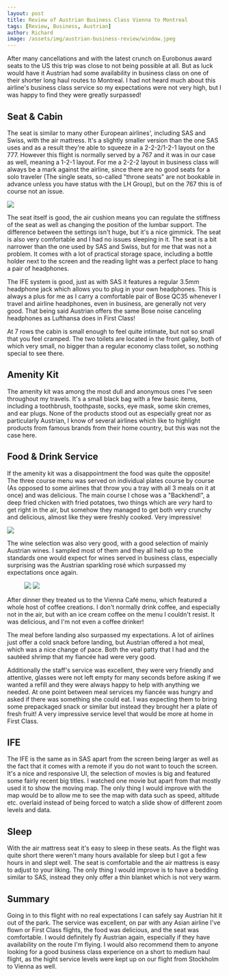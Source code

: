 ```yaml
---
layout: post
title: Review of Austrian Business Class Vienna to Montreal
tags: [Review, Business, Austrian]
author: Richard
image: /assets/img/austrian-business-review/window.jpeg
---
```


After many cancellations and with the latest crunch on Eurobonus award seats to the US this trip was close to not being possible at all. But as luck would have it Austrian had some availability in business class on one of their shorter long haul routes to Montreal. I had not heard much about this airline's business class service so my expectations were not very high, but I was happy to find they were greatly surpassed!

## Seat & Cabin

The seat is similar to many other European airlines', including SAS and Swiss, with the air mattress. It's a slightly smaller version than the one SAS uses and as a result they're able to squeeze in a 2-2-2/1-2-1 layout on the 777. However this flight is normally served by a 767 and it was in our case as well, meaning a 1-2-1 layout. For me a 2-2-2 layout in business class will always be a mark against the airline, since there are no good seats for a solo traveler (The single seats, so-called "throne seats" are not bookable in advance unless you have status with the LH Group), but on the 767 this is of course not an issue.

<img src="/assets/img/austrian-business-review/seat.jpeg" class="full"/>

The seat itself is good, the air cushion means you can regulate the stiffness of the seat as well as changing the position of the lumbar support. The difference between the settings isn't huge, but it's a nice gimmick. The seat is also very comfortable and I had no issues sleeping in it. The seat is a bit narrower than the one used by SAS and Swiss, but for me that was not a problem. It comes with a lot of practical storage space, including a bottle holder next to the screen and the reading light was a perfect place to hang a pair of headphones.

The IFE system is good, just as with SAS it features a regular 3.5mm headphone jack which allows you to plug in your own headphones. This is always a plus for me as I carry a comfortable pair of Bose QC35 whenever I travel and airline headphones, even in business, are generally not very good. That being said Austrian offers the same Bose noise canceling headphones as Lufthansa does in First Class!

At 7 rows the cabin is small enough to feel quite intimate, but not so small that you feel cramped. The two toilets are located in the front galley, both of which very small, no bigger than a regular economy class toilet, so nothing special to see there.

## Amenity Kit

The amenity kit was among the most dull and anonymous ones I've seen throughout my travels. It's a small black bag with a few basic items, including a toothbrush, toothpaste, socks, eye mask, some skin cremes, and ear plugs. None of the products stood out as especially great nor as particularly Austrian, I know of several airlines which like to highlight products from famous brands from their home country, but this was not the case here.

## Food & Drink Service

If the amenity kit was a disappointment the food was quite the opposite! The three course menu was served on individual plates course by course (As opposed to some airlines that throw you a tray with all 3 meals on it at once) and was delicious. The main course I chose was a "Backhendl", a deep fried chicken with fried potatoes, two things which are _very_ hard to get right in the air, but somehow they managed to get both very crunchy and delicious, almost like they were freshly cooked. Very impressive!

<img src="/assets/img/austrian-business-review/meal.jpeg" class="full"/>

The wine selection was also very good, with a good selection of mainly Austrian wines. I sampled most of them and they all held up to the standards one would expect for wines served in business class, especially surprising was the Austrian sparkling rosé which surpassed my expectations once again.

<figure>
<img src="/assets/img/austrian-business-review/ice-coffee.jpeg" class="half"/>
<img src="/assets/img/austrian-business-review/coffee-menu.jpeg" class="half"/>
</figure>

After dinner they treated us to the Vienna Café menu, which featured a whole host of coffee creations. I don't normally drink coffee, and especially not in the air, but with an ice cream coffee on the menu I couldn't resist. It was delicious, and I'm not even a coffee drinker!

The meal before landing also surpassed my expectations. A lot of airlines just offer a cold snack before landing, but Austrian offered a hot meal, which was a nice change of pace. Both the veal patty that I had and the sautéed shrimp that my fiancée had were very good.

Additionally the staff's service was excellent, they were very friendly and attentive, glasses were not left empty for many seconds before asking if we wanted a refill and they were always happy to help with anything we needed. At one point between meal services my fiancée was hungry and asked if there was something she could eat. I was expecting them to bring some prepackaged snack or similar but instead they brought her a plate of fresh fruit! A very impressive service level that would be more at home in First Class.

## IFE

The IFE is the same as in SAS apart from the screen being larger as well as the fact that it comes with a remote if you do not want to touch the screen. It's a nice and responsive UI, the selection of movies is big and featured some fairly recent big titles. I watched one movie but apart from that mostly used it to show the moving map. The only thing I would improve with the map would be to allow me to see the map with data such as speed, altitude etc. overlaid instead of being forced to watch a slide show of different zoom levels and data.

## Sleep

With the air mattress seat it's easy to sleep in these seats. As the flight was quite short there weren't many hours available for sleep but I got a few hours in and slept well. The seat is comfortable and the air mattress is easy to adjust to your liking. The only thing I would improve is to have a bedding similar to SAS, instead they only offer a thin blanket which is not very warm.

## Summary

Going in to this flight with no real expectations I can safely say Austrian hit it out of the park. The service was excellent, on par with any Asian airline I've flown or First Class flights, the food was delicious, and the seat was comfortable. I would definitely fly Austrian again, especially if they have availability on the route I'm flying. I would also recommend them to anyone looking for a good business class experience on a short to medium haul flight, as the hight service levels were kept up on our flight from Stockholm to Vienna as well.
